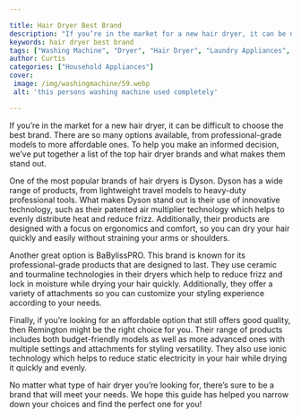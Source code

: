 ```yaml
---

title: Hair Dryer Best Brand
description: "If you’re in the market for a new hair dryer, it can be difficult to choose the best brand. There are so many options available, f...learn more"
keywords: hair dryer best brand
tags: ["Washing Machine", "Dryer", "Hair Dryer", "Laundry Appliances", "Appliance Brand", "Appliance Guide"]
author: Curtis
categories: ["Household Appliances"]
cover: 
 image: /img/washingmachine/59.webp
 alt: 'this persons washing machine used completely'

---
```


If you’re in the market for a new hair dryer, it can be difficult to choose the best brand. There are so many options available, from professional-grade models to more affordable ones. To help you make an informed decision, we’ve put together a list of the top hair dryer brands and what makes them stand out.

One of the most popular brands of hair dryers is Dyson. Dyson has a wide range of products, from lightweight travel models to heavy-duty professional tools. What makes Dyson stand out is their use of innovative technology, such as their patented air multiplier technology which helps to evenly distribute heat and reduce frizz. Additionally, their products are designed with a focus on ergonomics and comfort, so you can dry your hair quickly and easily without straining your arms or shoulders.

Another great option is BaBylissPRO. This brand is known for its professional-grade products that are designed to last. They use ceramic and tourmaline technologies in their dryers which help to reduce frizz and lock in moisture while drying your hair quickly. Additionally, they offer a variety of attachments so you can customize your styling experience according to your needs.

Finally, if you’re looking for an affordable option that still offers good quality, then Remington might be the right choice for you. Their range of products includes both budget-friendly models as well as more advanced ones with multiple settings and attachments for styling versatility. They also use ionic technology which helps to reduce static electricity in your hair while drying it quickly and evenly. 

No matter what type of hair dryer you’re looking for, there’s sure to be a brand that will meet your needs. We hope this guide has helped you narrow down your choices and find the perfect one for you!
